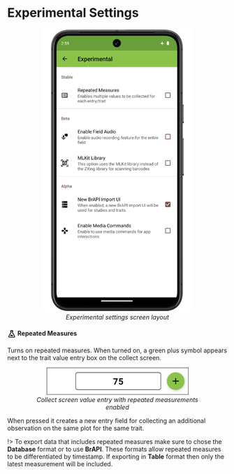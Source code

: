 Experimental Settings
=====================

<figure align="center" class="image">
  <img src="_static/images/settings/experimental/settings_experimental_framed.png" width="350px"> 
  <figcaption><i>Experimental settings screen layout</i></figcaption> 
</figure>

#### <img ref="flask" style="vertical-align: middle;" src="_static/icons/settings/experimental/flask-outline.png" width="20px"> Repeated Measures

Turns on repeated measures. When turned on, a green plus symbol appears
next to the trait value entry box on the collect screen.

<figure align="center" class="image">
  <img src="_static/images/settings/experimental/settings_experimental_repeated_icon.png" width="325px"> 
  <figcaption><i>Collect screen value entry with repeated measurements enabled</i></figcaption> 
</figure>

When pressed it creates a new entry field for collecting an additional
observation on the same plot for the same trait.

!> To export data that includes repeated measures make sure to chose the
**Database** format or to use **BrAPI**. These formats allow repeated
measures to be differentiated by timestamp. If exporting in **Table**
format then only the latest measurement will be included.
